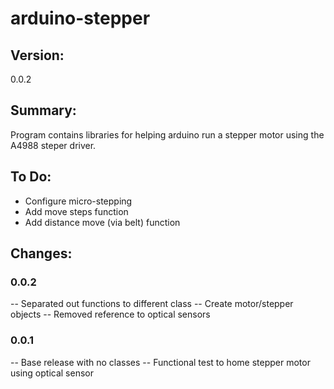 # arduino-stepper

## Version:
0.0.2

## Summary:
Program contains libraries for helping arduino run a stepper motor using the A4988 steper driver.

## To Do:
- Configure micro-stepping
- Add move steps function
- Add distance move (via belt) function

## Changes:
### 0.0.2
 -- Separated out functions to different class
 -- Create motor/stepper objects
 -- Removed reference to optical sensors
### 0.0.1
 -- Base release with no classes
 -- Functional test to home stepper motor using optical sensor